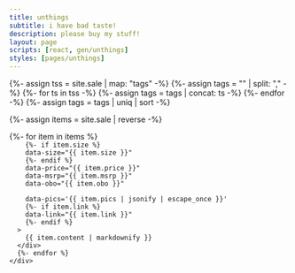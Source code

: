 ```yaml
---
title: unthings
subtitle: i have bad taste!
description: please buy my stuff!
layout: page
scripts: [react, gen/unthings]
styles: [pages/unthings]
---
```


{%- assign tss = site.sale | map: "tags" -%}
{%- assign tags = "" | split: "," -%}
{%- for ts in tss -%}
  {%- assign tags = tags | concat: ts -%}
{%- endfor -%}
{%- assign tags = tags | uniq | sort -%}

{%- assign items = site.sale | reverse -%}

<div id="unthings-container">
  <div id="unthings-data">
    <div
      id="unthings-data-tags"
      data-tags="{{ tags | join: " " }}"
    >
    </div>
    <div id="unthings-data-items">
      {%- for item in items %}
      <div
        data-title="{{ item.title }}"
        data-tags="{{ item.tags | join: " " }}"
        data-sold="{{ item.sold }}"

        {%- if item.size %}
        data-size="{{ item.size }}"
        {%- endif %}
        data-price="{{ item.price }}"
        data-msrp="{{ item.msrp }}"
        data-obo="{{ item.obo }}"

        data-pics='{{ item.pics | jsonify | escape_once }}'
        {%- if item.link %}
        data-link="{{ item.link }}"
        {%- endif %}
      >
        {{ item.content | markdownify }}
      </div>
      {%- endfor %}
    </div>
  </div>
</div>
